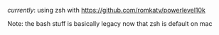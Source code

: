 _currently_: using zsh with https://github.com/romkatv/powerlevel10k

Note: the bash stuff is basically legacy now that zsh is default on mac